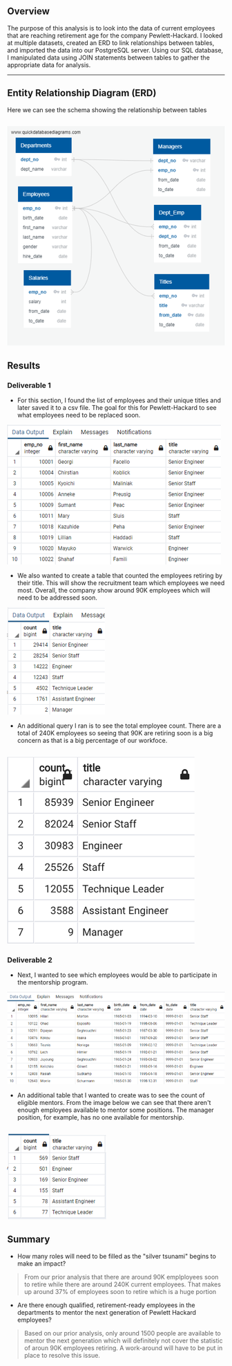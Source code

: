 ## Overview

The purpose of this analysis is to look into the data of current employees that are reaching retirement age for the company Pewlett-Hackard. I looked at multiple datasets, created an ERD to link relationships between tables, and imported the data into our PostgreSQL server. Using our SQL database, I manipulated data using JOIN statements between tables to gather the appropriate data for analysis. 

---

## Entity Relationship Diagram (ERD)

Here we can see the schema showing the relationship between tables

![](https://github.com/mooshak21/Pewlett-Hackard-Analysis/blob/main/Resources/EmployeeDB.png)
--- 

## Results
### Deliverable 1
- For this section, I found the list of employees and their unique titles and later saved it to a csv file. The goal for this for Pewlett-Hackard to see what employees need to be replaced soon. 

![](https://github.com/mooshak21/Pewlett-Hackard-Analysis/blob/main/Resources/unique_titles.png)

- We also wanted to create a table that counted the employees retiring by their title. This will show the recruitment team which employees we need most. Overall, the company show around 90K employees which will need to be addressed soon.

![](https://github.com/mooshak21/Pewlett-Hackard-Analysis/blob/main/Resources/retiring_titles.png)

- An additional query I ran is to see the total employee count. There are a total of 240K employees so seeing that 90K are retiring soon is a big concern as that is a big percentage of our workfoce.

![](https://github.com/mooshak21/Pewlett-Hackard-Analysis/blob/main/Resources/total_employees.png)
---

### Deliverable 2
- Next, I wanted to see which employees would be able to participate in the mentorship program. 

![](https://github.com/mooshak21/Pewlett-Hackard-Analysis/blob/main/Resources/mentorship_eligibility.png)

- An additional table that I wanted to create was to see the count of eligible mentors. From the image below we can see that there aren't enough employees available to mentor some positions. The manager position, for example, has no one available for mentorship. 

![](https://github.com/mooshak21/Pewlett-Hackard-Analysis/blob/main/Resources/mentorship_count.png)
---

## Summary
- How many roles will need to be filled as the "silver tsunami" begins to make an impact?
> From our prior analysis that there are around 90K emplployees soon to retire while there are around 240K current employees. That makes up around 37% of employees soon to retire which is a huge portion

- Are there enough qualified, retirement-ready employees in the departments to mentor the next generation of Pewlett Hackard employees?
> Based on our prior analysis, only around 1500 people are available to mentor the next generation which will definitely not cover the statistic of aroun 90K employees retiring. A work-around will have to be put in place to resolve this issue. 